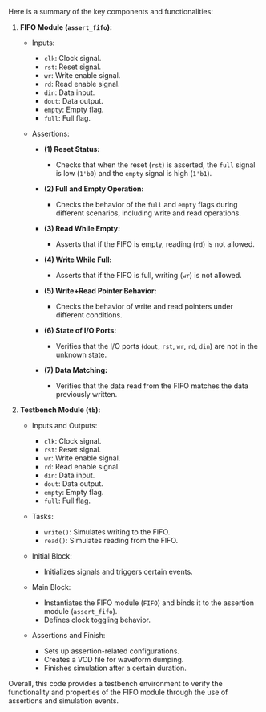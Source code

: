 
Here is a summary of the key components and functionalities:

1. **FIFO Module (`assert_fifo`):**
   - Inputs:
     - `clk`: Clock signal.
     - `rst`: Reset signal.
     - `wr`: Write enable signal.
     - `rd`: Read enable signal.
     - `din`: Data input.
     - `dout`: Data output.
     - `empty`: Empty flag.
     - `full`: Full flag.

   - Assertions:
     - **(1) Reset Status:**
       - Checks that when the reset (`rst`) is asserted, the `full` signal is low (`1'b0`) and the `empty` signal is high (`1'b1`).

     - **(2) Full and Empty Operation:**
       - Checks the behavior of the `full` and `empty` flags during different scenarios, including write and read operations.

     - **(3) Read While Empty:**
       - Asserts that if the FIFO is empty, reading (`rd`) is not allowed.

     - **(4) Write While Full:**
       - Asserts that if the FIFO is full, writing (`wr`) is not allowed.

     - **(5) Write+Read Pointer Behavior:**
       - Checks the behavior of write and read pointers under different conditions.

     - **(6) State of I/O Ports:**
       - Verifies that the I/O ports (`dout`, `rst`, `wr`, `rd`, `din`) are not in the unknown state.

     - **(7) Data Matching:**
       - Verifies that the data read from the FIFO matches the data previously written.

2. **Testbench Module (`tb`):**
   - Inputs and Outputs:
     - `clk`: Clock signal.
     - `rst`: Reset signal.
     - `wr`: Write enable signal.
     - `rd`: Read enable signal.
     - `din`: Data input.
     - `dout`: Data output.
     - `empty`: Empty flag.
     - `full`: Full flag.

   - Tasks:
     - `write()`: Simulates writing to the FIFO.
     - `read()`: Simulates reading from the FIFO.

   - Initial Block:
     - Initializes signals and triggers certain events.

   - Main Block:
     - Instantiates the FIFO module (`FIFO`) and binds it to the assertion module (`assert_fifo`).
     - Defines clock toggling behavior.

   - Assertions and Finish:
     - Sets up assertion-related configurations.
     - Creates a VCD file for waveform dumping.
     - Finishes simulation after a certain duration.

Overall, this  code provides a testbench environment to verify the functionality and properties of the FIFO module through the use of assertions and simulation events.
